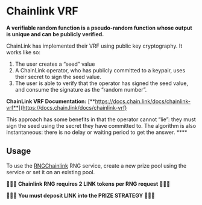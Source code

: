 # Chainlink VRF

**A verifiable random function is a pseudo-random function whose output is unique and can be publicly verified.**

ChainLink has implemented their VRF using public key cryptography.  It works like so:

1. The user creates a “seed” value
2. A ChainLink operator, who has publicly committed to a keypair, uses their secret to sign the seed value.
3. The user is able to verify that the operator has signed the seed value, and consume the signature as the “random number”.  

**ChainLink VRF Documentation:** [**https://docs.chain.link/docs/chainlink-vrf**](https://docs.chain.link/docs/chainlink-vrf)

This approach has some benefits in that the operator cannot “lie”: they must sign the seed using the secret they have committed to.  The algorithm is also instantaneous: there is no delay or waiting period to get the answer. ****

## Usage

To use the [RNGChainlink](../../networks/) RNG service, create a new prize pool using the service or set it on an existing pool.

🚨🚨🚨 **Chainlink RNG requires 2 LINK tokens per RNG request** 🚨🚨🚨

🚨🚨🚨 **You must deposit LINK into the PRIZE STRATEGY** 🚨🚨🚨



